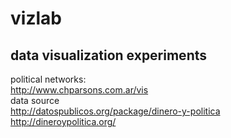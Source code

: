 vizlab
======

data visualization experiments
------------------------------

political networks:    
http://www.chparsons.com.ar/vis  
data source     
http://datospublicos.org/package/dinero-y-politica   
http://dineroypolitica.org/  

